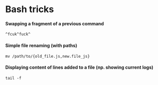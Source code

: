 # Bash tricks

#### Swapping a fragment of a previous command
```
^fcuk^fuck^
```

#### Simple file renaming (with paths)
```
mv /path/to/{old_file.js,new.file_js}
```

#### Displaying content of lines added to a file (np. showing current logs)
```
tail -f
```
